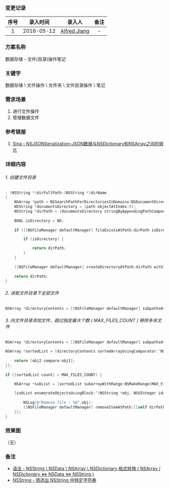 ### 变更记录

| 序号 | 录入时间 | 录入人 | 备注 |
|:--------:|:--------:|:--------:|:--------:|
| 1 | 2016-05-12 | [Alfred Jiang](https://github.com/viktyz) | - |

### 方案名称

数据存储 - 文件(目录)操作笔记

### 关键字

数据存储 \ 文件操作 \ 文件夹 \ 文件目录操作 \ 笔记

### 需求场景

1. 进行文件操作
2. 管理数据文件

### 参考链接

1. [Sina - NSJSONSerialization-JSON数据与NSDictionary和NSArray之间的转化](http://blog.sina.com.cn/s/blog_7b9d64af0101ce92.html)

### 详细内容

###### 1. 创建文件目录
```objective-c
- (NSString *)dirFullPath:(NSString *)dirName
{
    NSArray *path = NSSearchPathForDirectoriesInDomains(NSDocumentDirectory, NSUserDomainMask, YES);
    NSString *documentsDirectory = [path objectAtIndex:0];
    NSString *dirPath = [documentsDirectory stringByAppendingPathComponent:dirName];
    
    BOOL isDirectory = NO;
    
    if ([[NSFileManager defaultManager] fileExistsAtPath:dirPath isDirectory:&isDirectory]) {

        if (isDirectory) {

            return dirPath;
        }
    }
    
    [[NSFileManager defaultManager] createDirectoryAtPath:dirPath withIntermediateDirectories:YES attributes:nil error:NULL];
    
    return dirPath;
}
```

###### 2. 读取文件目录下全部文件
```objective-c
NSArray *directoryContents = [[NSFileManager defaultManager] subpathsAtPath:dirFullPath];
```

###### 3. 向文件目录添加文件，超过指定最大个数 ( MAX_FILES_COUNT ) 移除多余文件
```objective-c
NSArray *directoryContents = [[NSFileManager defaultManager] subpathsAtPath:dirFullPath];
    
NSArray *sortedList = [directoryContents sortedArrayUsingComparator:^NSComparisonResult(id  _Nonnull obj1, id  _Nonnull obj2) {
        
    return [obj2 compare:obj1];
}];
    
if ([sortedList count] > MAX_FILES_COUNT) {

    NSArray *subList = [sortedList subarrayWithRange:NSMakeRange(MAX_FILES_COUNT, ([sortedList count] - MAX_FILES_COUNT))];
        
    [subList enumerateObjectsUsingBlock:^(NSString *obj, NSUInteger idx, BOOL * _Nonnull stop) {
            
        NSLog(@"Remove file : %@",obj);
        [[NSFileManager defaultManager] removeItemAtPath:[[self dirPathForURL:URLString] stringByAppendingPathComponent:obj] error:nil];
    }];
}
```

### 效果图
（无）

### 备注

* [语法 - NSString \ NSData \ NSArray \ NSDictionary 格式转换 ( NSArray / NSDictionary <=> NSData <=> NSString )](Note_00180_20160512.md)
* [NSString - 筛选出 NSString 中特定字符串](Note_00119_20151223.md)
